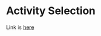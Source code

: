 # Activity Selection
Link is [here](https://practice.geeksforgeeks.org/problems/activity-selection/0)